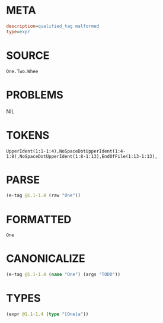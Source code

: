 # META
~~~ini
description=qualified_tag malformed
type=expr
~~~
# SOURCE
~~~roc
One.Two.Whee
~~~
# PROBLEMS
NIL
# TOKENS
~~~zig
UpperIdent(1:1-1:4),NoSpaceDotUpperIdent(1:4-1:8),NoSpaceDotUpperIdent(1:8-1:13),EndOfFile(1:13-1:13),
~~~
# PARSE
~~~clojure
(e-tag @1.1-1.4 (raw "One"))
~~~
# FORMATTED
~~~roc
One
~~~
# CANONICALIZE
~~~clojure
(e-tag @1.1-1.4 (name "One") (args "TODO"))
~~~
# TYPES
~~~clojure
(expr @1.1-1.4 (type "[One]a"))
~~~

